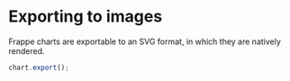 
# Exporting to images

Frappe charts are exportable to an SVG format, in which they are natively rendered.

```js
chart.export();
```

<project-demo data="get-update-data" v-bind:config="{
		title: 'My Area Chart',
        type: 'line',
        height: 300,
		lineOptions: { areaFill: 1 }
    }"
	v-bind:actions="[
		{
			name: 'Export',
			fn: 'export',
			args: []
		}
	]">
</project-demo>
